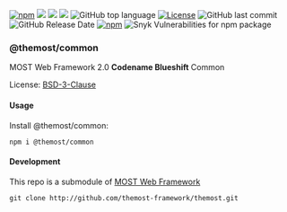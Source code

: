 [![npm](https://img.shields.io/npm/v/@themost%2Fxml.svg)](https://www.npmjs.com/package/@themost%2Fcommon)
![](https://img.shields.io/david/themost-framework/themost?path=modules%2F%40themost%2Fcommon) ![](https://img.shields.io/david/peer/themost-framework/themost?path=modules%2F%40themost%2Fcommon)
![](https://img.shields.io/david/dev/themost-framework/themost?path=modules%2F%40themost%2Fcommon)
![GitHub top language](https://img.shields.io/github/languages/top/themost-framework/themost)
[![License](https://img.shields.io/npm/l/@themost/xml)](https://github.com/themost-framework/themost/blob/master/LICENSE)
![GitHub last commit](https://img.shields.io/github/last-commit/themost-framework/themost)
![GitHub Release Date](https://img.shields.io/github/release-date/themost-framework/themost)
[![npm](https://img.shields.io/npm/dw/@themost/data)](https://www.npmjs.com/package/@themost%2Fcommon)
![Snyk Vulnerabilities for npm package](https://img.shields.io/snyk/vulnerabilities/npm/@themost/common)
### @themost/common
MOST Web Framework 2.0 **Codename Blueshift** Common

License: [BSD-3-Clause](https://github.com/kbarbounakis/themost/blob/master/LICENSE)

#### Usage

Install @themost/common:

    npm i @themost/common

#### Development

This repo is a submodule of [MOST Web Framework](http://github.com/themost-framework/themost)

    git clone http://github.com/themost-framework/themost.git


